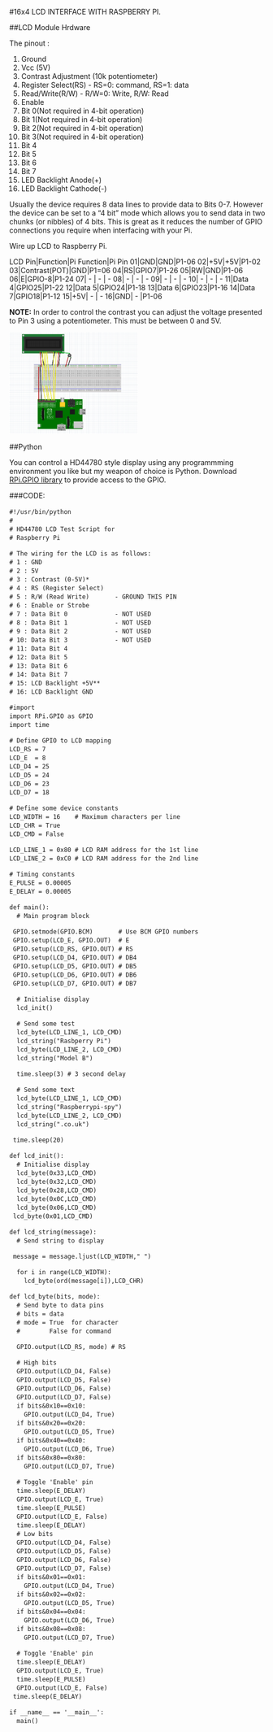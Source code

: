#16x4 LCD INTERFACE WITH RASPBERRY PI.  

##LCD Module Hrdware

The pinout :  

1. Ground
2. Vcc (5V)
3. Contrast Adjustment (10k potentiometer)
4. Register Select(RS) - RS=0: command, RS=1: data
5. Read/Write(R/W) - R/W=0: Write, R/W: Read
6. Enable
7. Bit 0(Not required in 4-bit operation) 
8. Bit 1(Not required in 4-bit operation)
9. Bit 2(Not required in 4-bit operation)
10. Bit 3(Not required in 4-bit operation)
11. Bit 4
12. Bit 5
13. Bit 6
14. Bit 7
15. LED Backlight Anode(+)
16. LED Backlight Cathode(-)

Usually the device requires 8 data lines to provide data to Bits 0-7. However the device can be set to a “4 bit” mode which allows you to send data in two chunks (or nibbles) of 4 bits. This is great as it reduces the number of GPIO connections you require when interfacing with your Pi.

Wire up LCD to Raspberry Pi.

LCD Pin|Function|Pi Function|Pi Pin
01|GND|GND|P1-06
02|+5V|+5V|P1-02
03|Contrast(POT)|GND|P1=06
04|RS|GPIO7|P1-26
05|RW|GND|P1-06
06|E|GPIO-8|P1-24
07| - | - | -
08| - | - | -
09| - | - | -
10| - | - | -
11|Data 4|GPIO25|P1-22
12|Data 5|GPIO24|P1-18
13|Data 6|GPIO23|P1-16
14|Data 7|GPIO18|P1-12
15|+5V| - | -
16|GND| - |P1-06

**NOTE:** In order to control the contrast you can adjust the voltage presented to Pin 3 using a potentiometer. This must be between 0 and 5V.

<img src="lcd_int.png" height="200"  > 

##Python

You can control a HD44780 style display using any programmming environment you like but my weapon of choice is Python. Download [RPi.GPIO library](http://www.raspberrypi-spy.co.uk/2012/07/install-rpi-gpio-library-in-raspbian/) to provide access to the GPIO.

###CODE:

``#!/usr/bin/python``  
``#``  
``# HD44780 LCD Test Script for``  
``# Raspberry Pi``  

 
``# The wiring for the LCD is as follows:``  
``# 1 : GND``  
``# 2 : 5V``  
``# 3 : Contrast (0-5V)*``  
``# 4 : RS (Register Select)``  
``# 5 : R/W (Read Write)       - GROUND THIS PIN``  
``# 6 : Enable or Strobe``  
``# 7 : Data Bit 0             - NOT USED``  
``# 8 : Data Bit 1             - NOT USED``  
``# 9 : Data Bit 2             - NOT USED``  
``# 10: Data Bit 3             - NOT USED``  
``# 11: Data Bit 4``  
``# 12: Data Bit 5``  
``# 13: Data Bit 6``  
``# 14: Data Bit 7``  
``# 15: LCD Backlight +5V**``  
``# 16: LCD Backlight GND``  


``#import``  
``import RPi.GPIO as GPIO``  
``import time``	  
  
``# Define GPIO to LCD mapping``  
``LCD_RS = 7``  
``LCD_E  = 8``  
``LCD_D4 = 25``  
``LCD_D5 = 24``  
``LCD_D6 = 23``  
``LCD_D7 = 18``  
 
``# Define some device constants``  
``LCD_WIDTH = 16    # Maximum characters per line``  
``LCD_CHR = True``  
``LCD_CMD = False``  
  
``LCD_LINE_1 = 0x80 # LCD RAM address for the 1st line``  
``LCD_LINE_2 = 0xC0 # LCD RAM address for the 2nd line``  
 
``# Timing constants``  
``E_PULSE = 0.00005``  
``E_DELAY = 0.00005``  
  
``def main():``  
``  # Main program block``  
 
 `` GPIO.setmode(GPIO.BCM)       # Use BCM GPIO numbers``  
 `` GPIO.setup(LCD_E, GPIO.OUT)  # E``  
 `` GPIO.setup(LCD_RS, GPIO.OUT) # RS``  
 `` GPIO.setup(LCD_D4, GPIO.OUT) # DB4``  
 `` GPIO.setup(LCD_D5, GPIO.OUT) # DB5``  
 `` GPIO.setup(LCD_D6, GPIO.OUT) # DB6``  
 `` GPIO.setup(LCD_D7, GPIO.OUT) # DB7``  
 
``  # Initialise display``  
``  lcd_init()``  
 
``  # Send some test``  
``  lcd_byte(LCD_LINE_1, LCD_CMD)``  
``  lcd_string("Rasbperry Pi")``  
``  lcd_byte(LCD_LINE_2, LCD_CMD)``  
``  lcd_string("Model B")``  
  
``  time.sleep(3) # 3 second delay``  
  
``  # Send some text``  
``  lcd_byte(LCD_LINE_1, LCD_CMD)``  
``  lcd_string("Raspberrypi-spy")``  
``  lcd_byte(LCD_LINE_2, LCD_CMD)``  
``  lcd_string(".co.uk")``  
 
`` time.sleep(20)``  
 
``def lcd_init():``  
``  # Initialise display``  
``  lcd_byte(0x33,LCD_CMD)``  
``  lcd_byte(0x32,LCD_CMD)``  
``  lcd_byte(0x28,LCD_CMD)``  
``  lcd_byte(0x0C,LCD_CMD)``  
``  lcd_byte(0x06,LCD_CMD)``  
``  lcd_byte(0x01,LCD_CMD) ``  
 
``def lcd_string(message):``  
``  # Send string to display``  
 
``  message = message.ljust(LCD_WIDTH," ") ``  
 
``  for i in range(LCD_WIDTH):``  
``    lcd_byte(ord(message[i]),LCD_CHR)``  
  
``def lcd_byte(bits, mode):``  
``  # Send byte to data pins``  
``  # bits = data``  
``  # mode = True  for character``  
``  #        False for command``  
  
``  GPIO.output(LCD_RS, mode) # RS``  
 
``  # High bits``  
``  GPIO.output(LCD_D4, False)``  
``  GPIO.output(LCD_D5, False)``  
``  GPIO.output(LCD_D6, False)``  
``  GPIO.output(LCD_D7, False)``  
``  if bits&0x10==0x10:``  
``    GPIO.output(LCD_D4, True)``  
``  if bits&0x20==0x20:``  
``    GPIO.output(LCD_D5, True)``  
``  if bits&0x40==0x40:``  
``    GPIO.output(LCD_D6, True)``  
``  if bits&0x80==0x80:``  
``    GPIO.output(LCD_D7, True)``  
   
``  # Toggle 'Enable' pin``  
``  time.sleep(E_DELAY)``  
``  GPIO.output(LCD_E, True)``  
``  time.sleep(E_PULSE)``  
``  GPIO.output(LCD_E, False)``  
``  time.sleep(E_DELAY)``  
``  # Low bits``  
``  GPIO.output(LCD_D4, False)``  
``  GPIO.output(LCD_D5, False)``  
``  GPIO.output(LCD_D6, False)``  
``  GPIO.output(LCD_D7, False)``  
``  if bits&0x01==0x01:``  
``    GPIO.output(LCD_D4, True)``  
``  if bits&0x02==0x02:``  
``    GPIO.output(LCD_D5, True)``  
``  if bits&0x04==0x04:``  
``    GPIO.output(LCD_D6, True)``  
``  if bits&0x08==0x08:``  
``    GPIO.output(LCD_D7, True)``  
  
``  # Toggle 'Enable' pin``  
``  time.sleep(E_DELAY)``  
``  GPIO.output(LCD_E, True)``  
``  time.sleep(E_PULSE)``  
``  GPIO.output(LCD_E, False)``  
``  time.sleep(E_DELAY)  ``  
  
``if __name__ == '__main__':``  
``  main()``  




